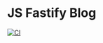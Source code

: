 # JS Fastify Blog
[![CI](https://github.com/denbon05/my-workflow/actions/workflows/workflow.yml/badge.svg)](https://github.com/denbon05/my-workflow/actions/workflows/workflow.yml)
